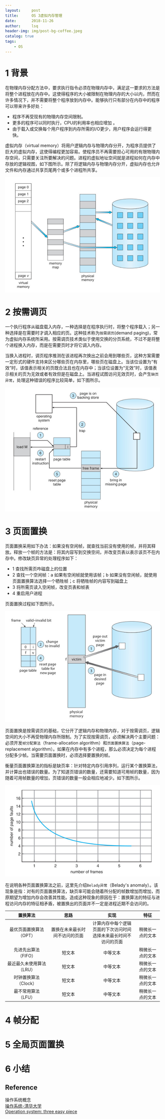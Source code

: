 ```yaml
---
layout:     post
title:      OS 3虚拟内存管理        
date:       2018-11-26      
author:     lsq    
header-img: img/post-bg-coffee.jpeg
catalog: true
tags:
    - OS
---
```



# 1 背景
在物理内存分配方法中，要求执行指令必须在物理内存中，满足这一要求的方法是将整个进程放在内存中。这使得程序的大小被限制在物理内存的大小以内，然而在许多情况下，并不需要将整个程序放到内存中。能够执行只有部分在内存中的程序可以带来许多好处：   

- 程序不再受现有的物理内存空间限制。  
- 更多的程序可以同时执行，CPU的利用率也相应增加  。
- 由于载入或交换每个用户程序到内存所需的I/O更少，用户程序会运行得更快。   

虚拟内存（virtual memory）将用户逻辑内存与物理内存分开，为程序员提供了巨大的虚拟内存，这使得编程更加容易。使程序员不再需要担心可用的有限物理内存空间，只需要关注所要解决的问题。进程的虚拟地址空间就是进程如何在内存中存放的逻辑视图，如下图所示。除了将逻辑内存与物理内存分开，虚拟内存也允许文件和内存通过共享页尾两个或多个进程所共享。

![](https://raw.githubusercontent.com/liferlisiqi/liferlisiqi.github.io/master/img/2018-11-26-os6.jpg)

# 2 按需调页
一个执行程序从磁盘载入内存，一种选择是在程序执行时，将整个程序载入；另一种选择是在需要时才调入相应的页。这种技术称为`按需调页`(demand paging)，常为虚拟内存系统所采用。按需调页技术类似于使用交换的分页系统，不过不是将整个进程换入内存，而是在需要页时才将它调入内存。

当换入进程时，调页程序推测在该进程再次换出之前会用到哪些页，这种方案需要一定形式的硬件支持来区分哪些页在内存里，哪些页在磁盘上。当该位设置为“有效”时，该值表示相关的页既合法且也在内存中；当该位设置为“无效”时，该值表示相关的页为无效或者有效但是在磁盘上。当进程试图访问无效页时，会产生`缺页异常`，处理这种错误的程序比较简单，如下图所示。

![](https://raw.githubusercontent.com/liferlisiqi/liferlisiqi.github.io/master/img/2018-11-26-os7.jpg)


# 3 页面置换
页面置换采用如下办法：如果没有空闲帧，就查找当前没有使用的帧，并将其释放。释放一个帧的方法是：将其内容写到交换空间，并改变页表以表示该页不在内存中。修改缺页异常的处理程序如下：  
- 1 查找所需页咋磁盘上的位置
- 2 查找一个空闲帧：a 如果有空闲帧就使用该帧；b 如果没有空闲帧，就使用页面置换算法选择一个牺牲帧；c 将牺牲帧的内容写到磁盘上
- 3 将所需页读入空闲帧，改变页表和帧表
- 4 重启用户进程  

页面置换过程如下图所示。

![](https://raw.githubusercontent.com/liferlisiqi/liferlisiqi.github.io/master/img/2018-11-26-os8.jpg)

页面置换是按需调页的基础，它分开了逻辑内存和物理内存，对于按需调页，逻辑空间的大小不再受物理内存所限制。为了实现按需调页，必须解决两个主要问题：必须开发`帧分配算法`（frame-allocation algorithm）和`页面置换算法`（page-replacement algorithm）。如果在内存中有多个进程，那么必须决定为每个进程分配多少帧。当需要页面置换时，必须选择要置换的帧。

衡量页面置换算法的指标是缺页率：针对特定内存引用序列，运行某个置换算法，并计算出也错误的数量。为了知道页错误的数量，还需要知道可用帧的数量，因为随着可用帧数量的增加，页错误的数量一般会相应地减少。如下图所示。

![](https://raw.githubusercontent.com/liferlisiqi/liferlisiqi.github.io/master/img/2018-11-27-os9.jpg)

在说明各种页面置换算法之前，这里先介绍`Belady异常`（Belady's anomaly）。该现象是指：对有的页面置换算法，缺页率可能会随着所分配的帧数增加而增加，而原期望为增加内存会改善其性能。造成这种现象的原因在于：置换算法的特征与进程访问内存的特征相矛盾，被置换出的页面并不一定是进程近期不会访问的。
  
  
| 置换算法 | 思路 | 实现 | 特征 |
| :------: | :------: | :------: | :------: |
| 最优页面置换算法（OPT） | 置换在未来最长时间不访问的页面 | 计算内存中每个逻辑页面的下次访问时间<br>选择未来最长时间不访问的页面 | 稍微长一点的文本 |
| 先进先出算法（FIFO） | 短文本 | 中等文本 | 稍微长一点的文本 |
| 最近最久未使用算法（LRU） | 短文本 | 中等文本 | 稍微长一点的文本 |
| 时钟置换算法（Clock） | 短文本 | 中等文本 | 稍微长一点的文本 |
| 最不常用算法（LFU） | 短文本 | 中等文本 | 稍微长一点的文本 |



# 4 帧分配

# 5 全局页面置换

# 6 小结






## Reference
操作系统概念    
[操作系统-清华大学](http://os.cs.tsinghua.edu.cn/oscourse/OS2017spring)  
[Operation system: three easy piece](http://pages.cs.wisc.edu/~remzi/OSTEP/)  
